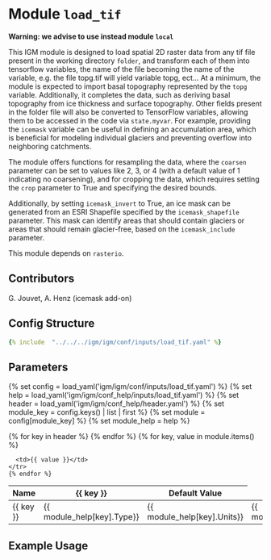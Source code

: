 # Module `load_tif`

**Warning: we advise to use instead module `local`**

This IGM module is designed to load spatial 2D raster data from any tif file present in the working directory `folder`, and transform each of them into tensorflow variables, the name of the file becoming the name of the variable, e.g. the file topg.tif will yield variable topg, ect... At a minimum, the module is expected to import basal topography represented by the `topg` variable. Additionally, it completes the data, such as deriving basal topography from ice thickness and surface topography. Other fields present in the folder file will also be converted to TensorFlow variables, allowing them to be accessed in the code via `state.myvar`. For example, providing the `icemask` variable can be useful in defining an accumulation area, which is beneficial for modeling individual glaciers and preventing overflow into neighboring catchments.

The module offers functions for resampling the data, where the `coarsen` parameter can be set to values like 2, 3, or 4 (with a default value of 1 indicating no coarsening), and for cropping the data, which requires setting the `crop` parameter to True and specifying the desired bounds.

Additionally, by setting `icemask_invert` to True, an ice mask can be generated from an ESRI Shapefile specified by the `icemask_shapefile` parameter. This mask can identify areas that should contain glaciers or areas that should remain glacier-free, based on the `icemask_include` parameter.

This module depends on `rasterio`.

## Contributors

G. Jouvet, A. Henz (icemask add-on)

## Config Structure  
~~~yaml
{% include  "../../../igm/igm/conf/inputs/load_tif.yaml" %}
~~~

## Parameters

{% set config = load_yaml('igm/igm/conf/inputs/load_tif.yaml') %}
{% set help = load_yaml('igm/igm/conf_help/inputs/load_tif.yaml') %}
{% set header = load_yaml('igm/igm/conf_help/header.yaml') %}
{% set module_key = config.keys() | list | first %}
{% set module = config[module_key] %}
{% set module_help = help %}

<table>
  <thead>
    <tr>
      <th>Name</th>
      {% for key in header %}
      <th>{{ key }}</th>
      {% endfor %}
      <th>Default Value</th>
    </tr>
  </thead>
  <tbody>
    {% for key, value in module.items() %}
    <tr>
      <td>{{ key }}</td>
      <td>{{ module_help[key].Type}}</td>
      <td>{{ module_help[key].Units}}</td>
      <td>{{ module_help[key].Description}}</td>

      <td>{{ value }}</td>
    </tr>
    {% endfor %}
  </tbody>
</table>

<script type="text/javascript">
  MathJax.Hub.Queue(["Typeset", MathJax.Hub]);
</script>

## Example Usage